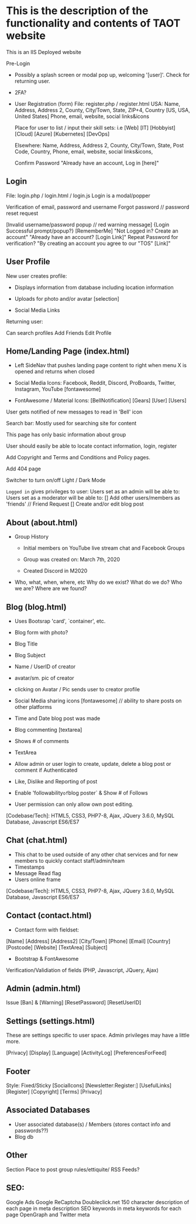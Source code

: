 # This is the description of the functionality and contents of TAOT website

This is an IIS Deployed website

Pre-Login

* Possibly a splash screen or modal pop up, welcoming '[user]'. Check for returning user.
* 2FA?

* User Registration
  (form)
File: register.php / register.html
  USA: Name, Address, Address 2, County, City/Town, State, ZIP+4, Country [US, USA, United States] Phone, email, website, social links&icons

  Place for user to list / input their skill sets: i.e [Web] [IT] [Hobbyist] [Cloud] [Azure] [Kubernetes] [DevOps]

  Elsewhere:  Name, Address, Address 2, County, City/Town, State, Post Code, Country, Phone, email, website, social links&icons,

  Confirm Password
  "Already have an account, Log in [here]"

## Login

File: login.php / login.html / login.js
Login is a modal/popper

Verification of email, password and username
Forgot password // password reset request

[Invalid username/password popup // red warning message]
{Login Successful prompt/popup?}
[RememberMe]
"Not Logged in? Create an account"
"Already have an account? [Login Link]"
Repeat Password for verification?
"By creating an account you agree to our "TOS" [Link]"

## User Profile

New user creates profile:

* Displays information from database including location information

* Uploads for photo and/or avatar [selection]

* Social Media Links

Returning user:

Can search profiles
Add Friends
Edit Profile

## Home/Landing Page (index.html)

* Left SideNav that pushes landing page content to right when menu X is opened and returns when closed

* Social Media Icons:
   Facebook, Reddit, Discord, ProBoards, Twitter, Instagram, YouTube [fontawesome]

* FontAwesome / Material Icons:
  [BellNotification] [Gears] [User] [Users]

User gets notified of new messages to read in 'Bell' icon

Search bar: Mostly used for searching site for content

This page has only basic information about group

User should easily be able to locate contact information, login, register

Add Copyright and Terms and Conditions and Policy pages.

Add 404 page

Switcher to turn on/off Light / Dark Mode

`Logged in` gives privileges to user:
Users set as an admin will be able to:
Users set as a moderator will be able to:
[] Add other users/members as 'friends' // Friend Request
[] Create and/or edit blog post

## About (about.html)

* Group History

  * Initial members on YouTube live stream chat and Facebook Groups
  * Group was created on: March 7th, 2020

  * Created Discord in M2020

* Who, what, when, where, etc
  Why do we exist? What do we do? Who we are? Where are we found?

## Blog (blog.html)

* Uses Bootsrap 'card', `container', etc.

* Blog form with photo?

* Blog Title

* Blog Subject

* Name / UserID of creator

* avatar/sm. pic of creator

* clicking on Avatar / Pic sends user to creator profile

* Social Media sharing icons [fontawesome] // ability to share posts on other platforms

* Time and Date blog post was made

* Blog commenting [textarea]

* Shows # of comments

* TextArea

* Allow admin or user login to create, update, delete a blog post or comment if Authenticated

* Like, Dislike and Reporting of post

* Enable 'followability` of `blog poster` & Show # of Follows

* User permission can only allow own post editing.

[Codebase/Tech]:
 HTML5, CSS3, PHP7-8, Ajax, JQuery 3.6.0, MySQL Database, Javascript ES6/ES7

## Chat (chat.html)

* This chat to be used outside of any other chat services and for new members to quickly contact staff/admin/team
* Timestamps
* Message Read flag
* Users online frame

[Codebase/Tech]:
 HTML5, CSS3, PHP7-8, Ajax, JQuery 3.6.0, MySQL Database, Javascript ES6/ES7

## Contact (contact.html)

* Contact form with fieldset:

[Name] [Address] [Address2] [City/Town] [Phone] [Email] [Country] [Postcode]
[Website] [TextArea] [Subject]

* Bootstrap & FontAwesome

Verification/Validiation of fields (PHP, Javascript, JQuery, Ajax)

## Admin (admin.html)

Issue [Ban] & [Warning]
[ResetPassword]
[ResetUserID]

## Settings (settings.html)

These are settings specific to user space.  Admin privileges may have a little more.

[Privacy] [Display] [Language] [ActivityLog] [PreferencesForFeed]

## Footer

Style: Fixed/Sticky
[SocialIcons] [Newsletter:Register:] [UsefulLinks]
[Register] [Copyright] [Terms] [Privacy]

## Associated Databases

* User associated database(s) / Members (stores contact info and passwords??)
* Blog db

## Other

 Section Place to post group rules/ettiquite/
 RSS Feeds?

## SEO:
Google Ads
Google ReCaptcha
Doubleclick.net
150 character description of each page in meta description
SEO keywords in meta keywords for each page
OpenGraph and Twitter meta
